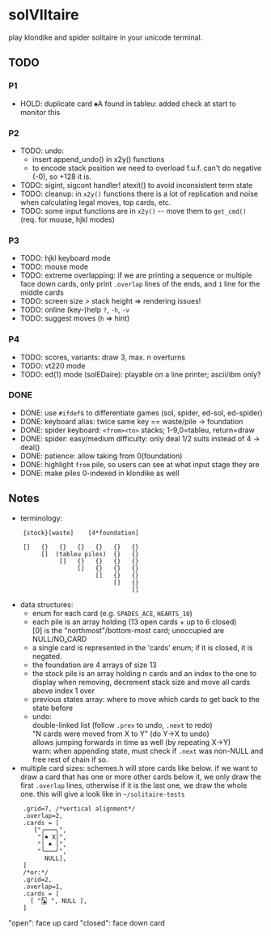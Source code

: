 # solVIItaire

play klondike and spider solitaire in your unicode terminal.

## TODO

### P1
 * HOLD: duplicate card ♠A found in tableu: added check at start to monitor this
### P2
 * TODO: undo:
	 - insert append_undo() in x2y() functions
	 - to encode stack position we need to overload f.u.f. can't do negative
	   (-0), so +128 it is. 
 * TODO: sigint, sigcont handler! atexit() to avoid inconsistent term state
 * TODO: cleanup: in `x2y()` functions there is a lot of replication and noise
         when calculating legal moves, top cards, etc. 
 * TODO: some input functions are in `x2y()` -- move them to `get_cmd()` (req.
         for mouse, hjkl modes)
### P3
 * TODO: hjkl keyboard mode
 * TODO: mouse mode
 * TODO: extreme overlapping: if we are printing a sequence or multiple face down
	 cards, only print `.overlap` lines of the ends, and `1` line for the
         middle cards
 * TODO: screen size > stack height => rendering issues!
 * TODO: online (key-)help `?`, `-h`, `-v`
 * TODO: suggest moves (`h` => hint)
### P4
 * TODO: scores, variants: draw 3, max. n overturns
 * TODO: vt220 mode
 * TODO: ed(1) mode (solEDaire): playable on a line printer; ascii/ibm only?

### DONE
 * DONE: use `#ifdef`s to differentiate games (sol, spider, ed-sol, ed-spider)
 * DONE: keyboard alias: twice same key == waste/pile -> foundation
 * DONE: spider keyboard: `<from><to>` stacks; 1-9,0=tableu, return=draw
 * DONE: spider: easy/medium difficulty: only deal 1/2 suits instead of 4 -> deal()
 * DONE: patience: allow taking from 0(foundation)
 * DONE: highlight `from` pile, so users can see at what input stage they are
 * DONE: make piles 0-indexed in klondike as well

## Notes

 - terminology:
```
    {stock}[waste]    [4*foundation]

    []   {}   {}   {}   {}   {}   {}
         []  (tableu piles)  {}   {}
              []   {}   {}   {}   {}
                   []   {}   {}   {}
                        []   {}   {}
                             []   {}
                                  []
```
 - data structures:
    - enum for each card (e.g. `SPADES_ACE`, `HEARTS_10`)
    - each pile is an array holding (13 open cards + up to 6 closed)    
      [0] is the "northmost"/bottom-most card; unoccupied are NULL/NO_CARD
    - a single card is represented in the 'cards' enum; if it is closed, it is negated.    
    - the foundation are 4 arrays of size 13
    - the stock pile is an array holding n cards and an index to the one to display
      when removing, decrement stack size and move all cards above index 1 over
    - previous states array: where to move which cards to get back to the state before    
    - undo:    
      double-linked list (follow `.prev` to undo, `.next` to redo)    
      "N cards were moved from X to Y" (do Y->X to undo)    
      allows jumping forwards in time as well (by repeating X->Y)    
      warn: when appending state, must check if `.next` was non-NULL and free rest of chain if so.
 - multiple card sizes: schemes.h will store cards like below. if we want to draw a card 
   that has one or more other cards below it, we only draw the first `.overlap` lines, 
   otherwise if it is the last one, we draw the whole one.
   this will give a look like in `~/solitaire-tests`
```
    .grid=7, /*vertical alignment*/
    .overlap=2,
    .cards = [
       ["╭───╮",
        "│♠ X│",
        "│ ♠ │",
        "╰───╯",
          NULL],
    ]
    /*or:*/
    .grid=2,
    .overlap=1,
    .cards = [
      [ "🃖 ", NULL ],
    ]
```
"open": face up card
"closed": face down card
